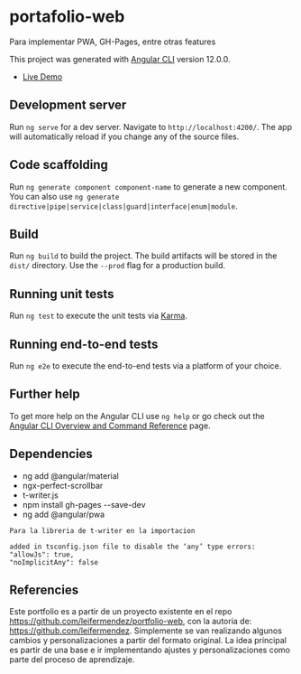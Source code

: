 # portafolio-web
Para implementar PWA, GH-Pages, entre otras features

This project was generated with [Angular CLI](https://github.com/angular/angular-cli) version 12.0.0.
- [Live Demo](https://javieralbarracin.github.io/portfolio-web-v1/)
## Development server

Run `ng serve` for a dev server. Navigate to `http://localhost:4200/`. The app will automatically reload if you change any of the source files.

## Code scaffolding

Run `ng generate component component-name` to generate a new component. You can also use `ng generate directive|pipe|service|class|guard|interface|enum|module`.

## Build

Run `ng build` to build the project. The build artifacts will be stored in the `dist/` directory. Use the `--prod` flag for a production build.

## Running unit tests

Run `ng test` to execute the unit tests via [Karma](https://karma-runner.github.io).

## Running end-to-end tests

Run `ng e2e` to execute the end-to-end tests via a platform of your choice.

## Further help

To get more help on the Angular CLI use `ng help` or go check out the [Angular CLI Overview and Command Reference](https://angular.io/cli) page.

## Dependencies
* ng add @angular/material
* ngx-perfect-scrollbar
* t-writer.js
* npm install gh-pages --save-dev
* ng add @angular/pwa

```
Para la libreria de t-writer en la importacion 

added in tsconfig.json file to disable the ‘any’ type errors:
"allowJs": true,
"noImplicitAny": false
```

## Referencies

Este portfolio es a partir de un proyecto existente en el repo https://github.com/leifermendez/portfolio-web, con la autoria de: https://github.com/leifermendez. Simplemente se van realizando algunos cambios y personalizaciones a partir del formato original. La idea principal es partir de una base e ir implementando ajustes y personalizaciones como parte del proceso de aprendizaje.

